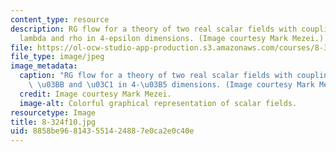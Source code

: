 ```yaml
---
content_type: resource
description: RG flow for a theory of two real scalar fields with coupling constants
  lambda and rho in 4-epsilon dimensions. (Image courtesy Mark Mezei.)
file: https://ol-ocw-studio-app-production.s3.amazonaws.com/courses/8-324-relativistic-quantum-field-theory-ii-fall-2010/8858be968143551424887e0ca2e0c40e_8-324f10.jpg
file_type: image/jpeg
image_metadata:
  caption: "RG flow for a theory of two real scalar fields with coupling constants\
    \ \u03BB and \u03C1 in 4-\u03B5 dimensions. (Image courtesy Mark Mezei.)"
  credit: Image courtesy Mark Mezei.
  image-alt: Colorful graphical representation of scalar fields.
resourcetype: Image
title: 8-324f10.jpg
uid: 8858be96-8143-5514-2488-7e0ca2e0c40e
---
```

